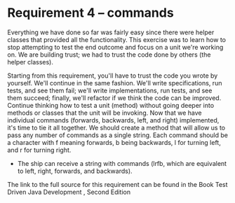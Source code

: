 # Requirement 4 – commands
Everything we have done so far was fairly easy since there were helper classes that provided all the functionality. 
This exercise was to learn how to stop attempting to test the end outcome and focus on a unit we're working on. 
We are building trust; we had to trust the code done by others (the helper classes).

Starting from this requirement, you'll have to trust the code you wrote by yourself.
We'll continue in the same fashion. We'll write specifications, run tests, and see them fail; 
we'll write implementations, run tests, and see them succeed; finally, we'll refactor if we think the code can be improved. 
Continue thinking how to test a unit (method) without going deeper into methods or classes that the unit will be invoking.
Now that we have individual commands (forwards, backwards, left, and right) implemented, it's time to tie it all together. 
We should create a method that will allow us to pass any number of commands as a single string. 
Each command should be a character with f meaning forwards, b being backwards, l for turning left, and r for turning right.
- The ship can receive a string with commands (lrfb, which are equivalent to left, right, forwards, and backwards).

The link to the full source for this requirement can be found in the Book Test Driven Java Development , Second Edition
